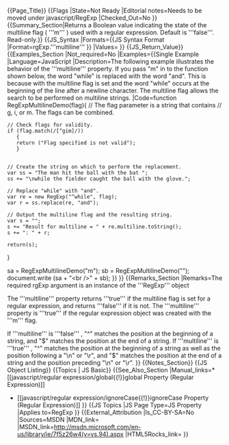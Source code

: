 {{Page_Title}}
{{Flags
|State=Not Ready
|Editorial notes=Needs to be moved under javascript/RegExp
|Checked_Out=No
}}
{{Summary_Section|Returns a Boolean value indicating the state of the multiline flag ( '''m''' ) used with a regular expression. Default is '''false'''. Read-only.}}
{{JS_Syntax
|Formats={{JS Syntax Format
|Format=rgExp.'''multiline'''
}}
|Values=
}}
{{JS_Return_Value}}
{{Examples_Section
|Not_required=No
|Examples={{Single Example
|Language=JavaScript
|Description=The following example illustrates the behavior of the '''multiline''' property. If you pass "m" in to the function shown below, the word "while" is replaced with the word "and". This is because with the multiline flag is set and the word "while" occurs at the beginning of the line after a newline character. The multiline flag allows the search to be performed on multiline strings.
|Code=function RegExpMultilineDemo(flag){
    // The flag parameter is a string that contains
    // g, i, or m.  The flags can be combined.
 
    // Check flags for validity.
    if (flag.match(/[^gim]/))
       {
       return ("Flag specified is not valid");
       }
 
 
    // Create the string on which to perform the replacement.
    var ss = "The man hit the ball with the bat ";
    ss += "\nwhile the fielder caught the ball with the glove.";
 
    // Replace "while" with "and".
    var re = new RegExp("^while", flag);
    var r = ss.replace(re, "and");        
 
    // Output the multiline flag and the resulting string.
    var s = "";
    s += "Result for multiline = " + re.multiline.toString();
    s += ": " + r;
 
    return(s);
 
 }
 
 sa = RegExpMultilineDemo("m");
 sb = RegExpMultilineDemo("");
 document.write (sa + "&lt;br /&gt;" + sb);
}}
}}
{{Remarks_Section
|Remarks=The required rgExp argument is an instance of the '''RegExp''' object

The '''multiline''' property returns '''true''' if the multiline flag is set for a regular expression, and returns '''false''' if it is not. The '''multiline''' property is '''true''' if the regular expression object was created with the '''m''' flag.

If '''multiline''' is '''false''' , "^" matches the position at the beginning of a string, and "$" matches the position at the end of a string. If '''multiline''' is '''true''' , "^" matches the position at the beginning of a string as well as the position following a "\n" or "\r", and "$" matches the position at the end of a string and the position preceding "\n" or "\r".
}}
{{Notes_Section}}
{{JS Object Listing}}
{{Topics | JS Basic}}
{{See_Also_Section
|Manual_links=* [[javascript/regular expression/global{{!}}global Property (Regular Expression)]]
* [[javascript/regular expression/ignoreCase{{!}}ignoreCase Property (Regular Expression)]]
}}
{{JS Topics
|JS Page Type=JS Property
|Applies to=RegExp
}}
{{External_Attribution
|Is_CC-BY-SA=No
|Sources=MSDN
|MDN_link=
|MSDN_link=http://msdn.microsoft.com/en-us/library/ie/7f5z26w4(v=vs.94).aspx
|HTML5Rocks_link=
}}